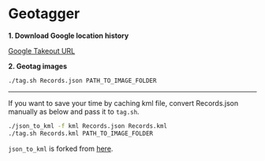 # Geotagger

**1. Download Google location history**

[Google Takeout URL](https://takeout.google.com/settings/takeout/custom/location_history?pli=1)

**2. Geotag images**

```bash
./tag.sh Records.json PATH_TO_IMAGE_FOLDER
```

------------------

If you want to save your time by caching kml file, convert Records.json manually as below and pass it to `tag.sh`.

```bash
./json_to_kml -f kml Records.json Records.kml
./tag.sh Records.kml PATH_TO_IMAGE_FOLDER
```

`json_to_kml` is forked from [here](https://github.com/Scarygami/location-history-json-converter).

